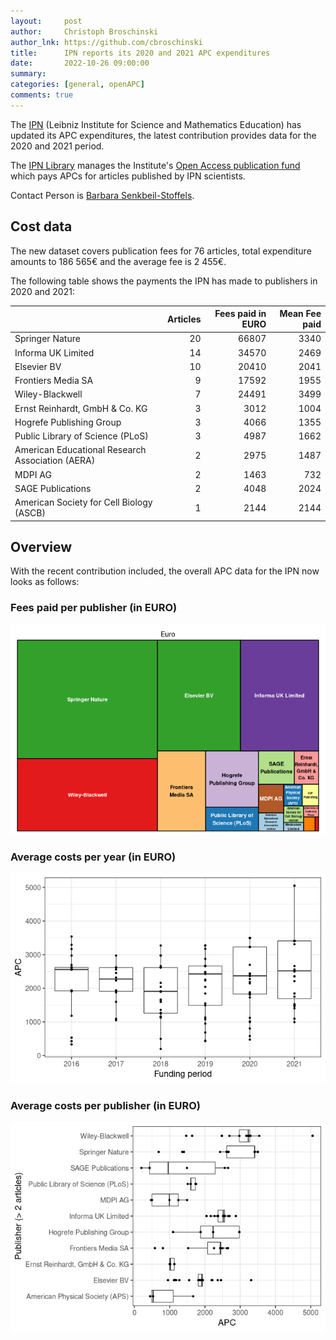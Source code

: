 ```yaml
---
layout:     post
author:     Christoph Broschinski
author_lnk: https://github.com/cbroschinski
title:      IPN reports its 2020 and 2021 APC expenditures
date:       2022-10-26 09:00:00
summary:    
categories: [general, openAPC]
comments: true
---
```





The [IPN](http://www.ipn.uni-kiel.de/en) (Leibniz Institute for Science and Mathematics Education) has updated its APC expenditures, the latest contribution provides data for the 2020 and 2021 period.

The [IPN Library](http://www.ipn.uni-kiel.de/en/the-ipn/library) manages the Institute's [Open Access publication fund](http://www.ipn.uni-kiel.de/en/the-ipn/library/open-access) which pays APCs for articles published by IPN scientists.

Contact Person is [Barbara Senkbeil-Stoffels](mailto:bsenkbeil@ipn.uni-kiel.de).

## Cost data



The new dataset covers publication fees for 76 articles, total expenditure amounts to 186 565€ and the average fee is 2 455€.

The following table shows the payments the IPN has made to publishers in 2020 and 2021:


|                                                 | Articles| Fees paid in EURO| Mean Fee paid|
|:------------------------------------------------|--------:|-----------------:|-------------:|
|Springer Nature                                  |       20|             66807|          3340|
|Informa UK Limited                               |       14|             34570|          2469|
|Elsevier BV                                      |       10|             20410|          2041|
|Frontiers Media SA                               |        9|             17592|          1955|
|Wiley-Blackwell                                  |        7|             24491|          3499|
|Ernst Reinhardt, GmbH & Co. KG                   |        3|              3012|          1004|
|Hogrefe Publishing Group                         |        3|              4066|          1355|
|Public Library of Science (PLoS)                 |        3|              4987|          1662|
|American Educational Research Association (AERA) |        2|              2975|          1487|
|MDPI AG                                          |        2|              1463|           732|
|SAGE Publications                                |        2|              4048|          2024|
|American Society for Cell Biology (ASCB)         |        1|              2144|          2144|

## Overview

With the recent contribution included, the overall APC data for the IPN now looks as follows:

### Fees paid per publisher (in EURO)

![plot of chunk tree_ipn_2022_10_26_full](/figure/tree_ipn_2022_10_26_full-1.png)

###  Average costs per year (in EURO)

![plot of chunk box_ipn_2022_10_26_year_full](/figure/box_ipn_2022_10_26_year_full-1.png)

###  Average costs per publisher (in EURO)

![plot of chunk box_ipn_2022_10_26_publisher_full](/figure/box_ipn_2022_10_26_publisher_full-1.png)
